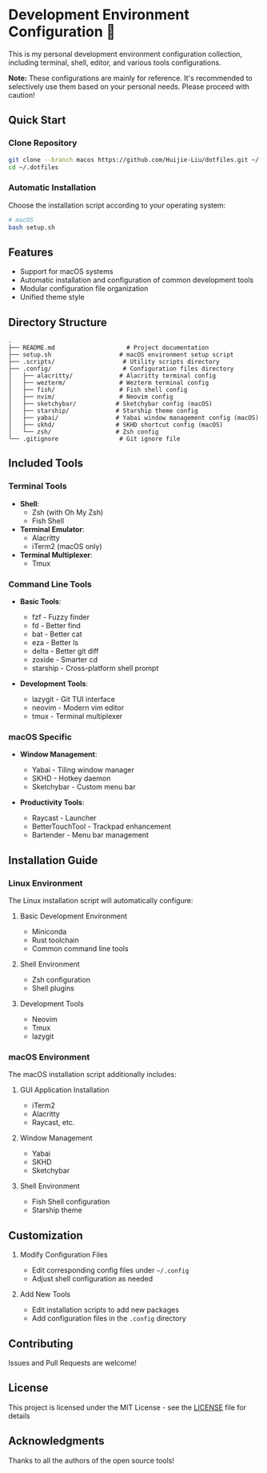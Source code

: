 # Development Environment Configuration 🚀

This is my personal development environment configuration collection, including terminal, shell, editor, and various tools configurations.

**Note:** These configurations are mainly for reference. It's recommended to selectively use them based on your personal needs. Please proceed with caution!

## Quick Start

### Clone Repository

```bash
git clone --branch macos https://github.com/Huijie-Liu/dotfiles.git ~/.dotfiles
cd ~/.dotfiles
```

### Automatic Installation

Choose the installation script according to your operating system:

```bash
# macOS
bash setup.sh
```

## Features

- Support for macOS systems
- Automatic installation and configuration of common development tools
- Modular configuration file organization
- Unified theme style

## Directory Structure

```
.
├── README.md                    # Project documentation
├── setup.sh                   # macOS environment setup script
├── .scripts/                   # Utility scripts directory
├── .config/                    # Configuration files directory
│   ├── alacritty/             # Alacritty terminal config
│   ├── wezterm/               # Wezterm terminal config
│   ├── fish/                  # Fish shell config
│   ├── nvim/                  # Neovim config
│   ├── sketchybar/           # Sketchybar config (macOS)
│   ├── starship/             # Starship theme config
│   ├── yabai/                # Yabai window management config (macOS)
│   ├── skhd/                 # SKHD shortcut config (macOS)
│   └── zsh/                  # Zsh config
└── .gitignore                 # Git ignore file
```

## Included Tools

### Terminal Tools

- **Shell**:
  - Zsh (with Oh My Zsh)
  - Fish Shell
- **Terminal Emulator**:
  - Alacritty
  - iTerm2 (macOS only)
- **Terminal Multiplexer**:
  - Tmux

### Command Line Tools

- **Basic Tools**:

  - fzf - Fuzzy finder
  - fd - Better find
  - bat - Better cat
  - eza - Better ls
  - delta - Better git diff
  - zoxide - Smarter cd
  - starship - Cross-platform shell prompt

- **Development Tools**:
  - lazygit - Git TUI interface
  - neovim - Modern vim editor
  - tmux - Terminal multiplexer

### macOS Specific

- **Window Management**:

  - Yabai - Tiling window manager
  - SKHD - Hotkey daemon
  - Sketchybar - Custom menu bar

- **Productivity Tools**:
  - Raycast - Launcher
  - BetterTouchTool - Trackpad enhancement
  - Bartender - Menu bar management

## Installation Guide

### Linux Environment

The Linux installation script will automatically configure:

1. Basic Development Environment

   - Miniconda
   - Rust toolchain
   - Common command line tools

2. Shell Environment

   - Zsh configuration
   - Shell plugins

3. Development Tools
   - Neovim
   - Tmux
   - lazygit

### macOS Environment

The macOS installation script additionally includes:

1. GUI Application Installation

   - iTerm2
   - Alacritty
   - Raycast, etc.

2. Window Management

   - Yabai
   - SKHD
   - Sketchybar

3. Shell Environment
   - Fish Shell configuration
   - Starship theme

## Customization

1. Modify Configuration Files

   - Edit corresponding config files under `~/.config`
   - Adjust shell configuration as needed

2. Add New Tools
   - Edit installation scripts to add new packages
   - Add configuration files in the `.config` directory

## Contributing

Issues and Pull Requests are welcome!

## License

This project is licensed under the MIT License - see the [LICENSE](LICENSE) file for details

## Acknowledgments

Thanks to all the authors of the open source tools!
